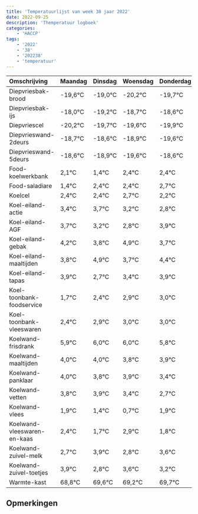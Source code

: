 ```yaml
---
title: 'Temperatuurlijst van week 38 jaar 2022'
date: 2022-09-25
description: 'Themperatuur logboek'
categories:
    - 'HACCP'
tags:
    - '2022'
    - '38'
    - '202238'
    - 'temperatuur'
---
```

|Omschrijving|Maandag|Dinsdag|Woensdag|Donderdag|Vrijdag|Zaterdag|Zondag|
|:---|:---|:---|:---|:---|:---|:---|:---|
|Diepvriesbak-brood|-19,6°C|-19,0°C|-20,2°C|-19,7°C|-19,6°C|-19,9°C|-20,6°C|
|Diepvriesbak-ijs|-18,0°C|-19,2°C|-18,7°C|-18,6°C|-18,9°C|-19,6°C|-18,6°C|
|Diepvriescel|-20,2°C|-19,7°C|-19,6°C|-19,9°C|-20,6°C|-19,6°C|-19,6°C|
|Diepvrieswand-2deurs|-18,7°C|-18,6°C|-18,9°C|-19,6°C|-18,6°C|-18,6°C|-18,3°C|
|Diepvrieswand-5deurs|-18,6°C|-18,9°C|-19,6°C|-18,6°C|-18,6°C|-18,3°C|-18,8°C|
|Food-koelwerkbank|2,1°C|1,4°C|2,4°C|2,4°C|2,7°C|2,2°C|1,8°C|
|Food-saladiare|1,4°C|2,4°C|2,4°C|2,7°C|2,2°C|1,8°C|2,9°C|
|Koelcel|2,4°C|2,4°C|2,7°C|2,2°C|1,8°C|2,9°C|1,7°C|
|Koel-eiland-actie|3,4°C|3,7°C|3,2°C|2,8°C|3,9°C|2,7°C|3,4°C|
|Koel-eiland-AGF|3,7°C|3,2°C|2,8°C|3,9°C|2,7°C|3,4°C|3,9°C|
|Koel-eiland-gebak|4,2°C|3,8°C|4,9°C|3,7°C|4,4°C|4,9°C|5,0°C|
|Koel-eiland-maaltijden|3,8°C|4,9°C|3,7°C|4,4°C|4,9°C|5,0°C|5,0°C|
|Koel-eiland-tapas|3,9°C|2,7°C|3,4°C|3,9°C|4,0°C|4,0°C|3,8°C|
|Koel-toonbank-foodservice|1,7°C|2,4°C|2,9°C|3,0°C|3,0°C|2,8°C|2,9°C|
|Koel-toonbank-vleeswaren|2,4°C|2,9°C|3,0°C|3,0°C|2,8°C|2,9°C|2,4°C|
|Koelwand-frisdrank|5,9°C|6,0°C|6,0°C|5,8°C|5,9°C|5,4°C|4,7°C|
|Koelwand-maaltijden|4,0°C|4,0°C|3,8°C|3,9°C|3,4°C|2,7°C|3,9°C|
|Koelwand-panklaar|4,0°C|3,8°C|3,9°C|3,4°C|2,7°C|3,9°C|2,8°C|
|Koelwand-vetten|3,8°C|3,9°C|3,4°C|2,7°C|3,9°C|2,8°C|3,6°C|
|Koelwand-vlees|1,9°C|1,4°C|0,7°C|1,9°C|0,8°C|1,6°C|1,2°C|
|Koelwand-vleeswaren-en-kaas|2,4°C|1,7°C|2,9°C|1,8°C|2,6°C|2,2°C|2,7°C|
|Koelwand-zuivel-melk|2,7°C|3,9°C|2,8°C|3,6°C|3,2°C|3,7°C|4,0°C|
|Koelwand-zuivel-toetjes|3,9°C|2,8°C|3,6°C|3,2°C|3,7°C|4,0°C|3,4°C|
|Warmte-kast|68,8°C|69,6°C|69,2°C|69,7°C|70,0°C|69,4°C|69,4°C|

## Opmerkingen


